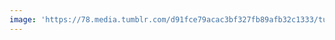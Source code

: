 ```yaml
---
image: 'https://78.media.tumblr.com/d91fce79acac3bf327fb89afb32c1333/tumblr_ov91aynZZN1tbdx3so1_r1_1280.jpg'
---
```

